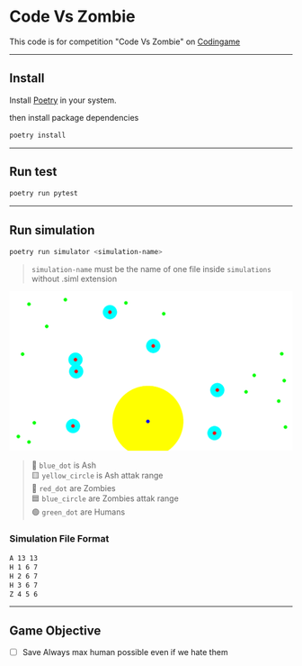 # Code Vs Zombie

This code is for competition "Code Vs Zombie" on [Codingame](https://www.codingame.com/ide/puzzle/code-vs-zombies)

---

## Install

Install [Poetry](https://python-poetry.org/docs/#installation) in your system.

then install package dependencies

```bash
poetry install
```

---

## Run test

```bash
poetry run pytest
```

---

## Run simulation

```bash
poetry run simulator <simulation-name>
```

> `simulation-name` must be the name of one file inside `simulations` without .siml extension

![Simulation Example](./assets/simulation_example.png)

> :large_blue_circle: `blue_dot` is Ash  
> :yellow_square: `yellow_circle` is Ash attak range  
> :red_circle: `red_dot` are Zombies  
> :blue_square: `blue_circle` are Zombies attak range  
> :green_circle: `green_dot` are Humans

### Simulation File Format

```text
A 13 13
H 1 6 7
H 2 6 7
H 3 6 7
Z 4 5 6
```

---

## Game Objective

- [ ] Save Always max human possible even if we hate them
